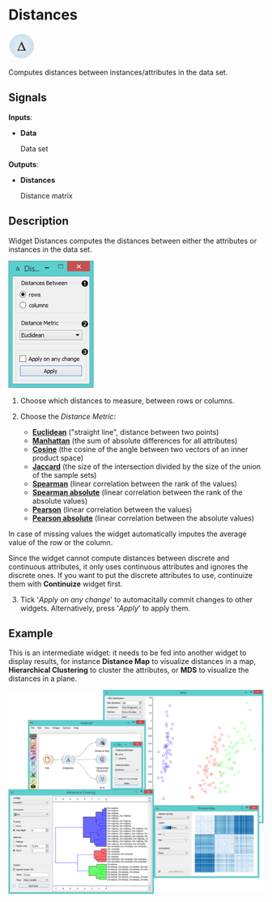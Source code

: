 Distances
=========

![image](icons/distances.png)

Computes distances between instances/attributes in the data set.

Signals
-------

**Inputs**:

- **Data**

  Data set

**Outputs**:

- **Distances**

  Distance matrix

Description
-----------

Widget Distances computes the distances between either the attributes
or instances in the data set.

![Distances Widget](images/Distances-stamped.png)

1. Choose which distances to measure, between rows or columns.

2. Choose the *Distance Metric*:
    - [**Euclidean**](https://en.wikipedia.org/wiki/Euclidean_distance) ("straight line", distance between two points)
    - [**Manhattan**](https://en.wiktionary.org/wiki/Manhattan_distance) (the sum of absolute differences for all attributes)
    - [**Cosine**](https://en.wikipedia.org/wiki/Cosine_similarity) (the cosine of the angle between two vectors of an inner product space)
    - [**Jaccard**](https://en.wikipedia.org/wiki/Jaccard_index) (the size of the intersection divided by the size of the union of the sample sets)
    - [**Spearman**](https://en.wikipedia.org/wiki/Spearman's_rank_correlation_coefficient) (linear correlation between the rank of the values)
    - [**Spearman absolute**](https://en.wikipedia.org/wiki/Spearman's_rank_correlation_coefficient) (linear correlation between the rank of the absolute values)
    - [**Pearson**](https://en.wikipedia.org/wiki/Pearson_product-moment_correlation_coefficient) (linear correlation between the values)
    - [**Pearson absolute**](https://en.wikipedia.org/wiki/Pearson_product-moment_correlation_coefficient) (linear correlation between the absolute values)

  In case of missing values the widget automatically imputes the average value of the row or the column.

  Since the widget cannot compute distances between discrete and
  continuous attributes, it only uses continuous attributes and ignores the discrete ones.
  If you want to put the discrete attributes to use, continuize them
  with **Continuize** widget first.
  
3. Tick '*Apply on any change*' to automacitally commit changes to other widgets. Alternatively, press '*Apply*' to apply them.

Example
-------

This is an intermediate widget: it needs to be fed into another widget to display results,
for instance **Distance Map** to visualize distances in a map, **Hierarchical Clustering** to cluster the attributes,
or **MDS** to visualize the distances in a plane.

![Distances Schema](images/DistancesExample.png)

